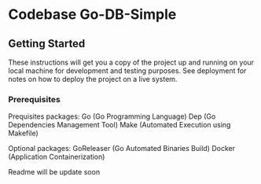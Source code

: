 # Codebase Go-DB-Simple

## Getting Started
These instructions will get you a copy of the project up and running on your local machine for development and testing purposes. See deployment for notes on how to deploy the project on a live system.

### Prerequisites
Prequisites packages:
Go (Go Programming Language)
Dep (Go Dependencies Management Tool)
Make (Automated Execution using Makefile)

Optional packages:
GoReleaser (Go Automated Binaries Build)
Docker (Application Containerization)

Readme will be update soon